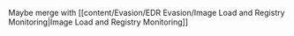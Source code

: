 
Maybe merge with [[content/Evasion/EDR Evasion/Image Load and Registry Monitoring|Image Load and Registry Monitoring]]
